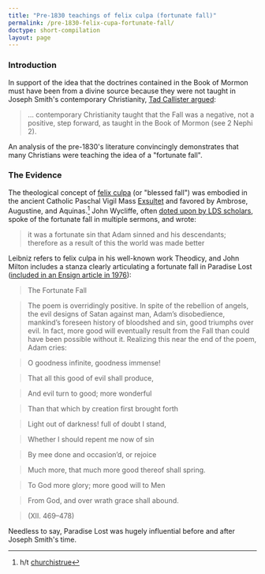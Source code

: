 ```yaml
---
title: "Pre-1830 teachings of felix culpa (fortunate fall)"
permalink: /pre-1830-felix-cupa-fortunate-fall/
doctype: short-compilation
layout: page
---
```


### Introduction

In support of the idea that the doctrines contained in the Book of Mormon must have been from a divine source because they were not taught in Joseph Smith's contemporary Christianity, [Tad Callister argued](https://speeches.byu.edu/talks/tad-r-callister_book-mormon-man-made-god-given/):

> ... contemporary Christianity taught that the Fall was a negative, not a positive, step forward, as taught in the Book of Mormon (see 2 Nephi 2).

An analysis of the pre-1830's literature convincingly demonstrates that many Christians were teaching the idea of a "fortunate fall".

### The Evidence

The theological concept of [felix culpa](https://en.wikipedia.org/wiki/Felix_culpa) (or "blessed fall") was embodied in the ancient Catholic Paschal Vigil Mass [Exsultet](https://en.wikipedia.org/wiki/Exsultet) and favored by Ambrose, Augustine, and Aquinas.[^htchurchistrue]  John Wycliffe, often [doted upon by LDS scholars](https://www.lds.org/search?lang=eng&query=wycliffe), spoke of the fortunate fall in multiple sermons, and wrote:

> it was a fortunate sin that Adam sinned and his descendants; therefore as a result of this the world was made better

Leibniz refers to felix culpa in his well-known work Theodicy, and John Milton includes a stanza clearly articulating a fortunate fall in Paradise Lost ([included in an Ensign article in 1976](https://www.lds.org/new-era/1976/01/john-milton-an-inspired-man?lang=eng)):

> The Fortunate Fall

> The poem is overridingly positive. In spite of the rebellion of angels, the evil designs of Satan against man, Adam’s disobedience, mankind’s foreseen history of bloodshed and sin, good triumphs over evil. In fact, more good will eventually result from the Fall than could have been possible without it. Realizing this near the end of the poem, Adam cries:

>    O goodness infinite, goodness immense!

>    That all this good of evil shall produce,

>    And evil turn to good; more wonderful

>    Than that which by creation first brought forth

>    Light out of darkness! full of doubt I stand,

>    Whether I should repent me now of sin

>    By mee done and occasion’d, or rejoice

>    Much more, that much more good thereof shall spring.

>    To God more glory; more good will to Men

>    From God, and over wrath grace shall abound.

>    (XII. 469–478)

Needless to say, Paradise Lost was hugely influential before and after Joseph Smith's time.  

[^htchurchistrue]: h/t [churchistrue](http://www.churchistrue.com/blog/tad-callister-byu-devotional-on-book-of-mormon-historicity/)
